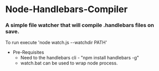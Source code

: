 # Node-Handlebars-Compiler
### A simple file watcher that will compile .handlebars files on save.
To run execute 'node  watch.js --watchdir PATH'
* Pre-Requisites
	* Need to the handlebars cli - "npm install handlebars -g"
	* watch.bat can be used to wrap node process.